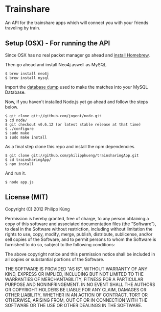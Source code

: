 # Trainshare

An API for the trainshare apps which will connect you with your friends traveling by train.

## Setup (OSX) - For running the API

Since OSX has no real packet manager go ahead and [install Homebrew](https://github.com/mxcl/homebrew/wiki/installation).

Then go ahead and install Neo4j aswell as MySQL.

    $ brew install neo4j
    $ brew install mysql
    
Import the [database dump](http://philippkueng.ch/files/trainsharing_routes.sql) used to make the matches into your MySQL Database.

Now, if you haven't installed Node.js yet go ahead and follow the steps below.

    $ git clone git://github.com/joyent/node.git
    $ cd node/
    $ git checkout v0.6.12 (or latest stable release at that time)
    $ ./configure
    $ sudo make
    $ sudo make install

As a final step clone this repo and install the npm dependencies.

    $ git clone git://github.com/philippkueng/trainsharingApp.git
    $ cd trainsharingApp/
    $ npm install
  
And run it.

    $ node app.js

## License (MIT)

Copyright (C) 2012 Philipp Küng

Permission is hereby granted, free of charge, to any person obtaining a copy of this software and associated documentation files (the "Software"), to deal in the Software without restriction, including without limitation the rights to use, copy, modify, merge, publish, distribute, sublicense, and/or sell copies of the Software, and to permit persons to whom the Software is furnished to do so, subject to the following conditions:

The above copyright notice and this permission notice shall be included in all copies or substantial portions of the Software.

THE SOFTWARE IS PROVIDED "AS IS", WITHOUT WARRANTY OF ANY KIND, EXPRESS OR IMPLIED, INCLUDING BUT NOT LIMITED TO THE WARRANTIES OF MERCHANTABILITY, FITNESS FOR A PARTICULAR PURPOSE AND NONINFRINGEMENT. IN NO EVENT SHALL THE AUTHORS OR COPYRIGHT HOLDERS BE LIABLE FOR ANY CLAIM, DAMAGES OR OTHER LIABILITY, WHETHER IN AN ACTION OF CONTRACT, TORT OR OTHERWISE, ARISING FROM, OUT OF OR IN CONNECTION WITH THE SOFTWARE OR THE USE OR OTHER DEALINGS IN THE SOFTWARE.